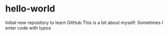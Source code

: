 # hello-world
Initial new repository to learn GitHub
This is a bit about  myself:
Sometimes I enter code with typos
